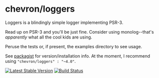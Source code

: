# chevron/loggers

Loggers is a blindingly simple logger implementing PSR-3.

Read up on PSR-3 and you'll be just fine. Consider using monolog--that's *apparently* what all
the cool kids are using.

Peruse the tests or, if present, the examples directory to see usage.

See [packagist](https://packagist.org/packages/chevron/loggers) for version/installation info. At the moment, I recommend using `"chevron/loggers" : "~4.0"`.

[![Latest Stable Version](https://poser.pugx.org/chevron/loggers/v/stable.svg)](https://packagist.org/packages/chevron/loggers)
[![Build Status](https://travis-ci.org/chevronphp/loggers.svg?branch=master)](https://travis-ci.org/chevronphp/loggers)







